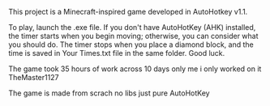 This project is a Minecraft-inspired game developed in AutoHotkey v1.1.


To play, launch the .exe file. If you don't have AutoHotKey (AHK) installed, the timer starts when you begin moving; otherwise, you can consider what you should do. The timer stops when you place a diamond block, and the time is saved in Your Times.txt file in the same folder. Good luck.

The game took 35 hours of work across 10 days only me i only worked on it TheMaster1127

The game is made from scrach no libs just pure AutoHotKey
